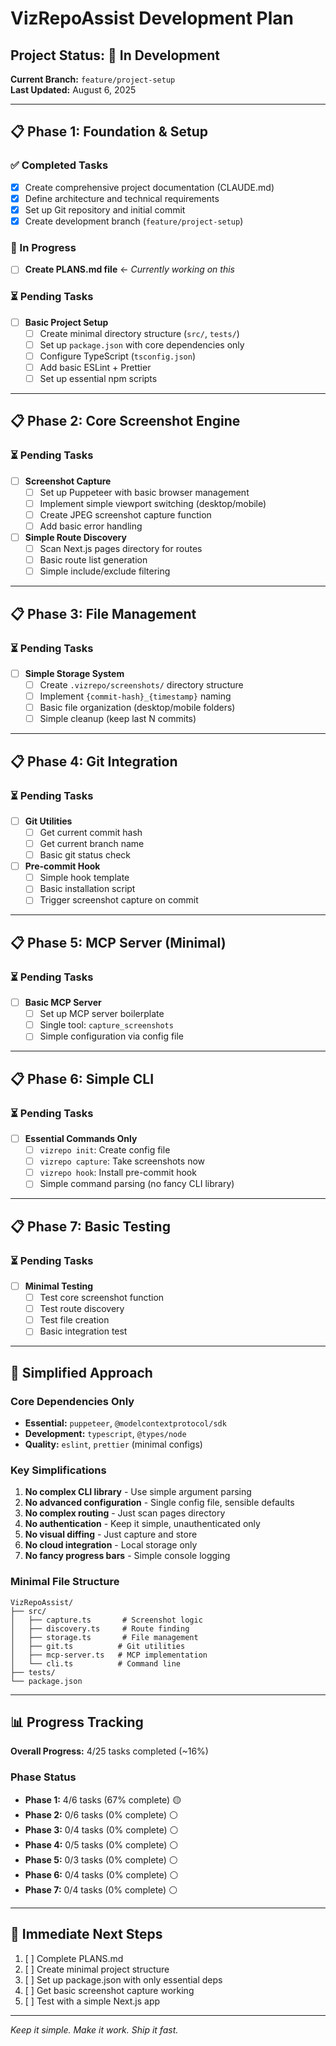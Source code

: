 # VizRepoAssist Development Plan

## Project Status: 🚀 In Development
**Current Branch:** `feature/project-setup`  
**Last Updated:** August 6, 2025

---

## 📋 Phase 1: Foundation & Setup

### ✅ Completed Tasks
- [x] Create comprehensive project documentation (CLAUDE.md)
- [x] Define architecture and technical requirements
- [x] Set up Git repository and initial commit
- [x] Create development branch (`feature/project-setup`)

### 🔄 In Progress
- [ ] **Create PLANS.md file** ← *Currently working on this*

### ⏳ Pending Tasks
- [ ] **Basic Project Setup**
  - [ ] Create minimal directory structure (`src/`, `tests/`)
  - [ ] Set up `package.json` with core dependencies only
  - [ ] Configure TypeScript (`tsconfig.json`)
  - [ ] Add basic ESLint + Prettier
  - [ ] Set up essential npm scripts

---

## 📋 Phase 2: Core Screenshot Engine

### ⏳ Pending Tasks
- [ ] **Screenshot Capture**
  - [ ] Set up Puppeteer with basic browser management
  - [ ] Implement simple viewport switching (desktop/mobile)
  - [ ] Create JPEG screenshot capture function
  - [ ] Add basic error handling

- [ ] **Simple Route Discovery**
  - [ ] Scan Next.js pages directory for routes
  - [ ] Basic route list generation
  - [ ] Simple include/exclude filtering

---

## 📋 Phase 3: File Management

### ⏳ Pending Tasks
- [ ] **Simple Storage System**
  - [ ] Create `.vizrepo/screenshots/` directory structure
  - [ ] Implement `{commit-hash}_{timestamp}` naming
  - [ ] Basic file organization (desktop/mobile folders)
  - [ ] Simple cleanup (keep last N commits)

---

## 📋 Phase 4: Git Integration

### ⏳ Pending Tasks
- [ ] **Git Utilities**
  - [ ] Get current commit hash
  - [ ] Get current branch name
  - [ ] Basic git status check

- [ ] **Pre-commit Hook**
  - [ ] Simple hook template
  - [ ] Basic installation script
  - [ ] Trigger screenshot capture on commit

---

## 📋 Phase 5: MCP Server (Minimal)

### ⏳ Pending Tasks
- [ ] **Basic MCP Server**
  - [ ] Set up MCP server boilerplate
  - [ ] Single tool: `capture_screenshots`
  - [ ] Simple configuration via config file

---

## 📋 Phase 6: Simple CLI

### ⏳ Pending Tasks
- [ ] **Essential Commands Only**
  - [ ] `vizrepo init`: Create config file
  - [ ] `vizrepo capture`: Take screenshots now
  - [ ] `vizrepo hook`: Install pre-commit hook
  - [ ] Simple command parsing (no fancy CLI library)

---

## 📋 Phase 7: Basic Testing

### ⏳ Pending Tasks
- [ ] **Minimal Testing**
  - [ ] Test core screenshot function
  - [ ] Test route discovery
  - [ ] Test file creation
  - [ ] Basic integration test

---

## 🔧 Simplified Approach

### Core Dependencies Only
- **Essential:** `puppeteer`, `@modelcontextprotocol/sdk`
- **Development:** `typescript`, `@types/node`
- **Quality:** `eslint`, `prettier` (minimal configs)

### Key Simplifications
1. **No complex CLI library** - Use simple argument parsing
2. **No advanced configuration** - Single config file, sensible defaults
3. **No complex routing** - Just scan pages directory
4. **No authentication** - Keep it simple, unauthenticated only
5. **No visual diffing** - Just capture and store
6. **No cloud integration** - Local storage only
7. **No fancy progress bars** - Simple console logging

### Minimal File Structure
```
VizRepoAssist/
├── src/
│   ├── capture.ts       # Screenshot logic
│   ├── discovery.ts     # Route finding
│   ├── storage.ts       # File management
│   ├── git.ts          # Git utilities
│   ├── mcp-server.ts   # MCP implementation
│   └── cli.ts          # Command line
├── tests/
└── package.json
```

---

## 📊 Progress Tracking

**Overall Progress:** 4/25 tasks completed (~16%)

### Phase Status
- **Phase 1:** 4/6 tasks (67% complete) 🟡
- **Phase 2:** 0/6 tasks (0% complete) ⚪
- **Phase 3:** 0/4 tasks (0% complete) ⚪
- **Phase 4:** 0/5 tasks (0% complete) ⚪
- **Phase 5:** 0/3 tasks (0% complete) ⚪
- **Phase 6:** 0/4 tasks (0% complete) ⚪
- **Phase 7:** 0/4 tasks (0% complete) ⚪

---

## 📝 Immediate Next Steps

1. [ ] Complete PLANS.md
2. [ ] Create minimal project structure
3. [ ] Set up package.json with only essential deps
4. [ ] Get basic screenshot capture working
5. [ ] Test with a simple Next.js app

---

*Keep it simple. Make it work. Ship it fast.*